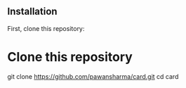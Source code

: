 ## Installation

First, clone this repository:

<!-- start:code block -->
# Clone this repository
git clone https://github.com/pawansharma/card.git
cd card

